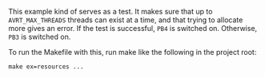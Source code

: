 This example kind of serves as a test. It makes sure that up to
`AVRT_MAX_THREADS` threads can exist at a time, and that trying to allocate more
gives an error. If the test is successful, `PB4` is switched on. Otherwise,
`PB3` is switched on.

To run the Makefile with this, run make like the following in the project root:

```
make ex=resources ...
```
